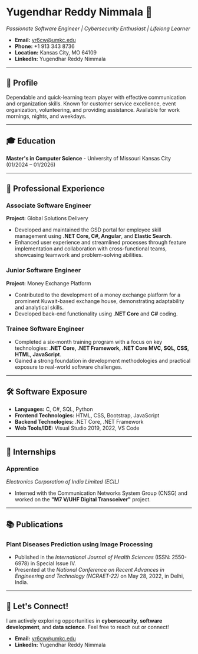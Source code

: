 # Yugendhar Reddy Nimmala 🚀  
*Passionate Software Engineer | Cybersecurity Enthusiast | Lifelong Learner*

- **Email:** yr6cw@umkc.edu
- **Phone:** +1 913 343 8736
- **Location:** Kansas City, MO 64109
- **LinkedIn:** Yugendhar Reddy Nimmala

---

## 📖 Profile

Dependable and quick-learning team player with effective communication and organization skills. Known for customer service excellence, event organization, volunteering, and providing assistance. Available for work mornings, nights, and weekdays.

---

## 🎓 Education

**Master's in Computer Science** - University of Missouri Kansas City (01/2024 – 01/2026)

---

## 💼 Professional Experience

### **Associate Software Engineer**    
**Project:** Global Solutions Delivery  
- Developed and maintained the GSD portal for employee skill management using **.NET Core, C#, Angular**, and **Elastic Search**.
- Enhanced user experience and streamlined processes through feature implementation and collaboration with cross-functional teams, showcasing teamwork and problem-solving abilities.

### **Junior Software Engineer**  
**Project:** Money Exchange Platform  
- Contributed to the development of a money exchange platform for a prominent Kuwait-based exchange house, demonstrating adaptability and analytical skills.
- Developed back-end functionality using **.NET Core** and **C#** coding.

### **Trainee Software Engineer**  
- Completed a six-month training program with a focus on key technologies: **.NET Core, .NET Framework, .NET Core MVC, SQL, CSS, HTML, JavaScript**.
- Gained a strong foundation in development methodologies and practical exposure to real-world software challenges.

---

## 🛠️ Software Exposure

- **Languages:** C, C#, SQL, Python
- **Frontend Technologies:** HTML, CSS, Bootstrap, JavaScript
- **Backend Technologies:** .NET Core, .NET Framework
- **Web Tools/IDE:** Visual Studio 2019, 2022, VS Code

---

## 🏫 Internships

### **Apprentice**  
*Electronics Corporation of India Limited (ECIL)*  
- Interned with the Communication Networks System Group (CNSG) and worked on the **"M7 V/UHF Digital Transceiver"** project.

---

## 📚 Publications

### **Plant Diseases Prediction using Image Processing**
- Published in the *International Journal of Health Sciences* (ISSN: 2550-6978) in Special Issue IV.
- Presented at the *National Conference on Recent Advances in Engineering and Technology (NCRAET-22)* on May 28, 2022, in Delhi, India.

---

## 🤝 Let's Connect!

I am actively exploring opportunities in **cybersecurity**, **software development**, and **data science**. Feel free to reach out or connect!

- **Email:** yr6cw@umkc.edu
- **LinkedIn:** Yugendhar Reddy Nimmala



